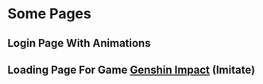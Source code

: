 <script setup>
import PageShowcase from './components/PageShowcase.vue'
import GenshinEye from './components/GenshinEye.vue'
import Login from './components/Login.vue'

</script>
# Some Pages

## Login Page With Animations
<PageShowcase>
  <Login />
</PageShowcase>

## Loading Page For Game [Genshin Impact](https://genshin.hoyoverse.com/) (Imitate)
<PageShowcase>
  <GenshinEye />
</PageShowcase>